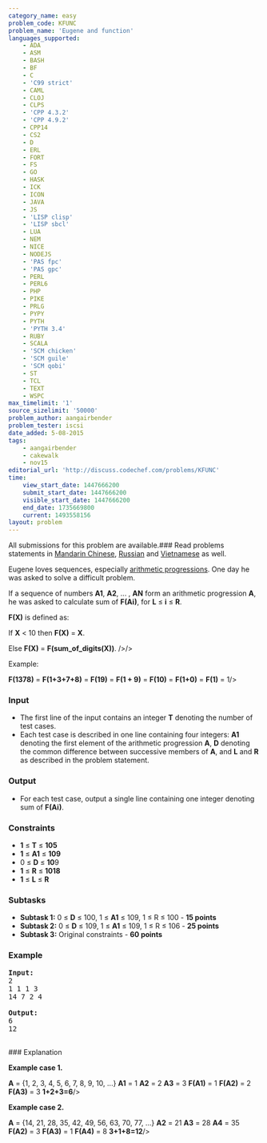 ```yaml
---
category_name: easy
problem_code: KFUNC
problem_name: 'Eugene and function'
languages_supported:
    - ADA
    - ASM
    - BASH
    - BF
    - C
    - 'C99 strict'
    - CAML
    - CLOJ
    - CLPS
    - 'CPP 4.3.2'
    - 'CPP 4.9.2'
    - CPP14
    - CS2
    - D
    - ERL
    - FORT
    - FS
    - GO
    - HASK
    - ICK
    - ICON
    - JAVA
    - JS
    - 'LISP clisp'
    - 'LISP sbcl'
    - LUA
    - NEM
    - NICE
    - NODEJS
    - 'PAS fpc'
    - 'PAS gpc'
    - PERL
    - PERL6
    - PHP
    - PIKE
    - PRLG
    - PYPY
    - PYTH
    - 'PYTH 3.4'
    - RUBY
    - SCALA
    - 'SCM chicken'
    - 'SCM guile'
    - 'SCM qobi'
    - ST
    - TCL
    - TEXT
    - WSPC
max_timelimit: '1'
source_sizelimit: '50000'
problem_author: aangairbender
problem_tester: iscsi
date_added: 5-08-2015
tags:
    - aangairbender
    - cakewalk
    - nov15
editorial_url: 'http://discuss.codechef.com/problems/KFUNC'
time:
    view_start_date: 1447666200
    submit_start_date: 1447666200
    visible_start_date: 1447666200
    end_date: 1735669800
    current: 1493558156
layout: problem
---
```

All submissions for this problem are available.###  Read problems statements in [Mandarin Chinese](http://www.codechef.com/download/translated/NOV15/mandarin/KFUNC.pdf), [Russian](http://www.codechef.com/download/translated/NOV15/russian/KFUNC.pdf) and [Vietnamese](http://www.codechef.com/download/translated/NOV15/vietnamese/KFUNC.pdf) as well.

Eugene loves sequences, especially [arithmetic progressions](https://en.wikipedia.org/wiki/Arithmetic_progression). One day he was asked to solve a difficult problem.

If a sequence of numbers **A1**, **A2**, ... , **AN** form an arithmetic progression **A**, he was asked to calculate sum of **F(Ai)**, for **L** ≤ **i** ≤ **R**.

**F(X)** is defined as:

If **X** < 10 then **F(X)** = **X**.

Else **F(X)** = **F(**sum\_of\_digits**(X))**. />/>

Example:

**F(**1378**)** =
**F(**1+3+7+8**)** =
**F(**19**)** =
**F(**1 + 9**)** =
**F(**10**)** =
**F(**1+0**)** =
**F(**1**)** = 1/>

### Input

- The first line of the input contains an integer **T** denoting the number of test cases.
- Each test case is described in one line containing four integers: **A1** denoting the first element of the arithmetic progression **A**, **D** denoting the common difference between successive members of **A**, and **L** and **R** as described in the problem statement.

### Output

- For each test case, output a single line containing one integer denoting sum of **F(Ai)**.

### Constraints

- **1** ≤ **T** ≤ **105**
- **1** ≤ **A1** ≤ **109**
- 0 ≤ **D** ≤ **10**9
- **1** ≤ **R** ≤ **1018**
- **1** ≤ **L** ≤ **R**

### Subtasks

- **Subtask 1:** 0 ≤ **D** ≤ 100, 1 ≤ **A1** ≤ 109, 1 ≤ R ≤ 100 - **15 points**
- **Subtask 2:** 0 ≤ **D** ≤ 109, 1 ≤ **A1** ≤ 109, 1 ≤ R ≤ 106 - **25 points**
- **Subtask 3:** Original constraints - **60 points**

### Example

<pre><b>Input:</b>
2
1 1 1 3
14 7 2 4

<b>Output:</b>
6
12

</pre>### Explanation

**Example case 1.**

**A** = {1, 2, 3, 4, 5, 6, 7, 8, 9, 10, ...}
**A1** = 1
**A2** = 2
**A3** = 3
**F(A1)** = 1
**F(A2)** = 2
**F(A3)** = 3
**1+2+3=6**/>

**Example case 2.**

**A** = {14, 21, 28, 35, 42, 49, 56, 63, 70, 77, ...}
**A2** = 21
**A3** = 28
**A4** = 35
**F(A2)** = 3
**F(A3)** = 1
**F(A4)** = 8
**3+1+8=12**/>

